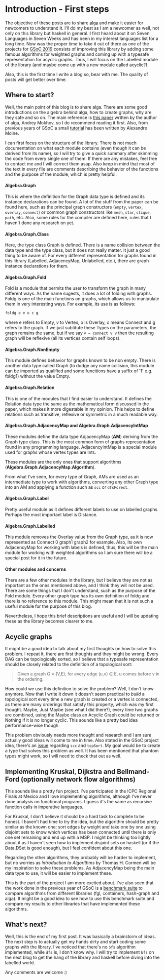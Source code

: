 # Introduction - First steps

The objective of these posts are to share [alga](https://github.com/snowleopard/alga) and make it easier for newcomers to understand it. I'll do my best as I am a newcomer as well, not only on this library but haskell in general. I first heard about it on Seven Languages in Seven Weeks and has been in my interest languages list for a long time. Now was the proper time to take it out of there as one of the projects for [GSoC 2019](https://summerofcode.withgoogle.com/) consists of improving this library by adding some famous algorithms for weighted graphs and coming up with a typesafe representation for acyclic graphs. Thus, I will focus on the Labelled module of the library (and maybe come up with a new module called acyclic?).

Also, this is the first time I write a blog so, bear with me. The quality of posts will get better over time.


## Where to start?

Well, the main point of this blog is to share alga. There are some good introductions on the algebra behind alga, how to create graphs, why are they safe and so on. The main reference is [this paper](https://dl.acm.org/authorize.cfm?key=N46678) written by the author of alga, Andrey Mokhov, so I do recommend reading it first. Also, from previous years of GSoC a small [tutorial](https://nobrakal.github.io/alga-tutorial/index.html) has been written by Alexandre Moine.

I can first focus on the structure of the library. There is not much documentation on what each module contains (even though it can be derived from its name), so I will try to give a quick summary after skimming the code from every single one of them. If there are any mistakes, feel free to contact me and I will correct them asap. Also keep in mind that most of the text in every file are comments describing the behavior of the functions and the purpose of the module, which is pretty helpful.

#### Algebra.Graph

This is where the definition for the Graph data type is defined and its instance declarations can be found. A lot of the stuff from the paper can be found here, such as the principal graph constructors (`empty`, `vertex`, `overlay`, `connect`) or common graph constructors like `mesh`, `star`, `clique`, `path`, etc. Also, some rules for the compiler are defined here, rules that I haven't done any research on yet.

#### Algebra.Graph.Class

Here, the type class Graph is defined. There is a name collision between the data type and the type class, but it does not really matter. It just a good thing to be aware of. For every different representation for graphs found in this library (Labelled, AdjacencyMap, Unlabelled, etc.), there are graph instance declarations for them.

#### Algebra.Graph.Fold

Fold is a module that permits the user to transform the graph in many different ways. As the name sugests, it does a lot of folding with graphs. Foldg is one of the main functions on graphs, which allows us to manipulate them in very interesting ways. For example, its use is as follows:

```haskell
foldg e v o c g
```

where e refers to Empty, v to Vertex, o is Overlay, c means Connect and g refers to the graph. If we just subtitute these Types on the parameters, the graph remains the same, but if we say `v = connect v v` then the resulting graph will be reflexive (all its vertices contain self loops).

#### Algebra.Graph.NonEmpty

This module defines behavior for graphs known to be non empty. There is another data type called Graph (to dodge any name collision, this module can be imported as qualified and some funcitions have a suffix of '1' e.g. foldg1) without the value Empty.

#### Algebra.Graph.Relation

This is one of the modules that I find easier to understand. It defines the Relation data type the same as the mathematical form discussed in the paper, which makes it more digestable in my opinion. This helps to define relations such as transitive, reflexive or symmetric in a much readable way.

#### Algebra.Graph.AdjacencyMap and Algebra.Graph.AdjacencyIntMap

These modules define the data type AdjacencyMap (**AM**) deriving from the Graph type class. This is the most common form of graphs representation found in any programming language. AdjacencyIntMap is a special module used for graphs whose vertex types are Ints.

These modules are the only ones that support algorithms (**Algebra.Graph.AdjacencyMap.Algorithm**).

From what I've seen, for every type of Graph, AMs are used as an intermediate type to work with algorithms, converting any other Graph type into an AM and applying a function such as ``scc`` or ``dfsForest``.

#### Algebra.Graph.Label

Pretty useful module as it defines different labels to use on labelled graphs. Perhaps the most important label is Distance.

#### Algebra.Graph.Labelled

This module removes the Overlay value from the Graph type, as it is now represented as Connect 0 graph1 graph2 for example. 
Also, its own AdjacencyMap for working with labels is defined, thus, this will be the main module for working with weighted algorithms so I am sure there will be a special post for it in the future.

#### Other modules and concerns

There are a few other modules in the library, but I believe they are not as important as the ones mentioned above, and I think they will not be used.
There are some things that I don't understand, such as the purpose of the Fold module. Every other graph type has its own definition of foldg and there is no reference to this module. This might mean that it is not such a useful module for the purpose of this blog.

Nevertheless, I hope this brief descriptions are useful and I will be updating these as the library becomes clearer to me.

## Acyclic graphs

It might be a good idea to talk about my first thoughts on how to solve this problem. I repeat it, there are first thoughts and they might be wrong. Every DAG can be topologically sorted, so I believe that a typesafe representation should be closely related to the definition of a topological sort:

> Given a graph G = (V,E), for every edge (u,v) ∈ E, u comes before v in the ordering.

How could we use this definition to solve the problem? Well, I don't know anymore. Now that I write it down it doesn't seem practical to *build* a topological sort every time a new graph is created or a vertex is connected, as there are many orderings that satisfy this property, which was my first thought. Maybe, Just Maybe (see what I did there?), every time two graphs are combined, using the Maybe class an Acyclic Graph could be returned or Nothing if it is no longer cyclic. This sounds like a pretty bad idea performance-wise though. 

This problem obviously needs more thought and research and I am sure actually good ideas will come to me in time. Also stated in the GSoC project idea, there's an [issue](https://github.com/snowleopard/alga/issues/152) regarding `scc` and `topSort`. My goal would be to create a type that solves this problem as well. It has been mentioned that phantom types might work, so I will need to check that out as well.

## Implementing Kruskal, Dijkstra and Bellmand-Ford (optionally network flow algorithms)

This sounds like a pretty fun project. I've participated in the ICPC Regional Finals at Mexico and I love implementing algorithms, although I've never done analysis on functional programs. I guess it's the same as recursive function calls in imperative languages.

For Kruskal, I don't believe it should be a hard task to complete to be honest. I haven't had time to try the idea, but the algorithm should be pretty similar as the known one: sort edges by weight and take one by one using disjoint sets to know which vertices has been connected until there is only one set remaining and end up with a MSP. I might be thinking too lightly about it as I haven't seen how to implement disjoint sets on haskell (or if the Data.DSet is good enough), but I feel confident about this one.

Regarding the other algorithms, they probably will be harder to implement, but no worries as *Introduction to Algorithms* by Thomas H. Cormen will be my inspiration to solve these problems. As AdjacencyMap being the main data type to use, it will be easier to implement these. 

This is the part of the project I am more excited about. I've also seen that the work done in the previous year of GSoC is a [benchmark suite](https://github.com/haskell-perf/graphs) to compare algorithms from different libraries (fgl, containers, hash-graph and alga). It might be a good idea to see how to use this benchmark suite and compare my results to other libraries that have implemented these algorithms.

## What's next?

Well, this is the end of my first post. It was basically a brainstorm of ideas. The next step is to actually get my hands dirty and start coding some graphs with the library. I've noticed that there's no `bfs` algorithm implemented, while `dfs` is, I don't know why. I will try to implement `bfs` on the next blog to get the hang of the library and haskell before diving into the labelled world.

Any comments are welcome :)



